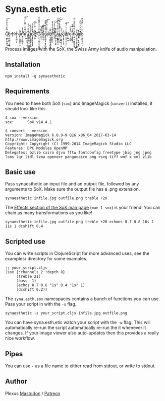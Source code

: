 # Syna.esth.etic

<br>
<br>
C̸͉̤͖̪̙̹͇͈̺̩̓̿̆̌͛͛̐̎̐͒̋̕͘͜͠o̷̧̢̯̰͖̻̺̹̦͚͍̩̾m̴̛͍̱̽m̷̯̜̭̠͇͖̣͔̾ạ̴̢͓̜͇͇͇̯̝̣̭̼̋͆̊ņ̵̛̘̪̝͚͖͇̰̜̣̄̄͐̓͒̇͘̚ď̴͕̹̈́͆̉̏̉͛͆̄̋̀̀̈́̆͜͝ ̴̡̡͕̟̯̲̮͈̟̜͍̤̝̅̏̚ͅL̸̨̬̻̲͙͍̖̜̝̜̭͚̺͍͙̂̍̄̈͐̔͛̊̀i̴̡̙͈̠̭͓̲̲̭̬̝͎̲͐̉̓̅̌̏͂ṅ̴̡̧̡̻͚̜͓͕͕̮͍̽̋̂̑́͋́̚͘͝͝ê̸̲͕̱̼̦̅̐͑͗͊̓̓̒̑̚̚ ̷̣̺̄͘Ǧ̴̹̫͕̙̩̖͍͙͎̤̖̙̳̗̳̒̑̌͐̐̑̆͋̆͊̈̓̏l̶̦̺̟͔̹̍̂̋̈́͠ĩ̷̛͕̖̝̣̒͑̌̌̒͝ͅt̷̡̛̺͓̭͕̾̋͑̾͋͝c̴̡̘̟͇̝͕̙͔̱̟͖̺̹͕̓́̿̊̈́̌͋͌̌h̸̛̞̉̉͊̐̒̅̆̓̎͌͝ȅ̸̜̰̺̗̻̻̦͍̗̬̻͍̩͇̯̿͋r̷̛̤̜͇̠̻̟͓͉̃̋́͂̓̅̍́͂͗̄͂̕ ̵̭͓̟̔͑͌͆̽͛̒͛̊̕̚͜͝͝͝Ę̷̙̝̪͕͖̘̯̘̱̐̏͂͊x̷̡̡͙̳̻̝̥̲͚̓̎͗͌́̓̂͂̅̀̋̐̏͝t̴̻̖͎͕͕͎̣̱̄́̇̓͌͊̀̑̓̿̏͝r̴̖̘̠͔̳̲͎̫̬̘͎̰̈͗̈́̆a̵̡͍̝͍̟̘̙̗̘̼͆͋o̸͍̝̤͓̭̣͙̣͍̘̹͓̅̌̓̈́̀́̈́̅͝r̴̢͕̬̻͖̆d̵̢͓̣̟͈̱̈́̐͋͠ị̵̖̭͈̻̰̦̜̃̊͐͐̈́͐̄ņ̴͖̦͉̠̤̲̬̭̲̞̮̱͆̆̀̀̎͗͌͂̌̈́̃̓͋͜ã̷̹͕̲̘̞̼̠͓͙̩̮͙͇̤͛̅́į̵̧̟̠͕͓͕̻̮̰͓̫̾̄r̸̭̩̦̉̃́̈̈́̀̔̒̏̈̓͘̚e̵̢̢̖̻̣͓̟͎̤̦̓̀̆͛̒͛͗͐̈͂̈́̐̎ͅ
<br>
<br>

Process images with the SoX, the Swiss Army knife of audio manipulation.

## Installation

```shell
npm install -g synaesthetic
```

## Requirements

You need to have both SoX (`sox`) and ImageMagick (`convert`) installed, it should look like this

```
$ sox --version
sox:      SoX v14.4.1

$ convert --version
Version: ImageMagick 6.8.9-9 Q16 x86_64 2017-03-14 http://www.imagemagick.org
Copyright: Copyright (C) 1999-2014 ImageMagick Studio LLC
Features: DPC Modules OpenMP
Delegates: bzlib cairo djvu fftw fontconfig freetype jbig jng jpeg lcms lqr ltdl lzma openexr pangocairo png rsvg tiff wmf x xml zlib
```

## Basic use

Pass synaesthetic an input file and an output file, followed by any arguments to SoX. Make sure the output file has a .png extension.

```
synaesthetic infile.jpg outfile.png treble +20
```

The
[Effects section of the SoX man page](http://sox.sourceforge.net/sox.html#EFFECTS)
(`man 1 sox`) is your friend! You can chain as many transformations as you like!

```
synaesthetic infile.jpg outfile.png treble +20 echoes 0.7 0.8 10s 1 11s 1 dcshift 0.4
```

## Scripted use

You can write scripts in ClojureScript for more advanced uses, see the examples/ directory for some examples.

``` clojurescript
;; your_script.cljs
(sox {:channels 2 :depth 8}
     (treble 21)
     (bass -1)
     (echos 0.7 0.8 "1s" 0.4 "1s" 1)
     (dcshift 0.2))
```

The `syna.esth.sox` namespaces contains a bunch of functions you can use. Pass your script in with the `-s` flag.

```
synaesthetic -s your_script.cljs infile.jpg outfile.png
```

You can have syna.esth.etic watch your script with the `-w` flag. This will
automatically re-run the script automatically re-run the it whenever it changes.
If your image viewer also auto-updates then this provides a really nice
workflow.

## Pipes

You can use `-` as a file name to either read from stdout, or write to stdout.





## Author

Plexus [Mastodon](https://toot.cat/@plexus) / [Patreon](http://www.patreon.com/plexus)
